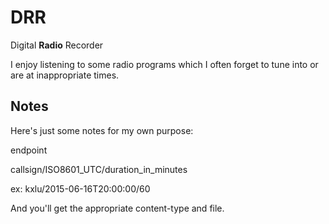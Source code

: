 # DRR

Digital **Radio** Recorder

I enjoy listening to some radio programs which I often forget to tune into or are at inappropriate times.

## Notes

Here's just some notes for my own purpose:

endpoint

  callsign/ISO8601_UTC/duration_in_minutes

ex:
  kxlu/2015-06-16T20:00:00/60

  And you'll get the appropriate content-type and file.
